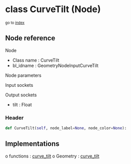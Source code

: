 # class CurveTilt (Node)

<sub>go to [index](/docs/index.md)</sub>

## Node reference

Node
 - Class name : CurveTilt
 - bl_idname : GeometryNodeInputCurveTilt

Node parameters

Input sockets

Output sockets
 - tilt : Float

### Header

``` python
def CurveTilt(self, node_label=None, node_color=None):
```

## Implementations

o functions : [curve_tilt](/docs/GeoNodes_classes/curve_tilt.md)
o Geometry : [curve_tilt](#curve_tilt) 

